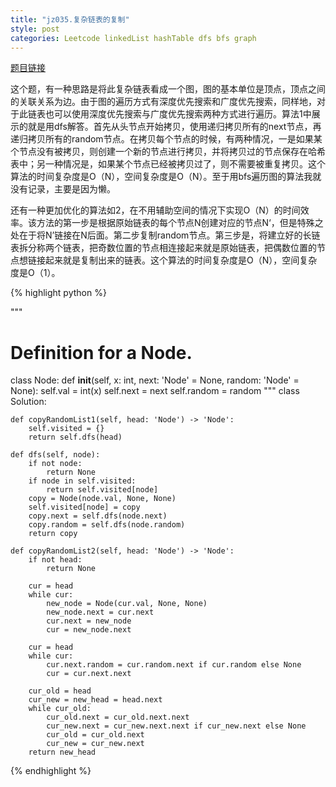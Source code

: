 ```yaml
---
title: "jz035.复杂链表的复制"
style: post
categories: Leetcode linkedList hashTable dfs bfs graph
---
```


[题目链接](https://leetcode-cn.com/problems/copy-list-with-random-pointer/)

这个题，有一种思路是将此复杂链表看成一个图，图的基本单位是顶点，顶点之间的关联关系为边。由于图的遍历方式有深度优先搜索和广度优先搜索，同样地，对于此链表也可以使用深度优先搜索与广度优先搜索两种方式进行遍历。算法1中展示的就是用dfs解答。首先从头节点开始拷贝，使用递归拷贝所有的next节点，再递归拷贝所有的random节点。在拷贝每个节点的时候，有两种情况，一是如果某个节点没有被拷贝，则创建一个新的节点进行拷贝，并将拷贝过的节点保存在哈希表中；另一种情况是，如果某个节点已经被拷贝过了，则不需要被重复拷贝。这个算法的时间复杂度是O（N），空间复杂度是O（N）。至于用bfs遍历图的算法我就没有记录，主要是因为懒。

还有一种更加优化的算法如2，在不用辅助空间的情况下实现O（N）的时间效率。该方法的第一步是根据原始链表的每个节点N创建对应的节点N‘，但是特殊之处在于将N’链接在N后面。第二步复制random节点。第三步是，将建立好的长链表拆分称两个链表，把奇数位置的节点相连接起来就是原始链表，把偶数位置的节点想链接起来就是复制出来的链表。这个算法的时间复杂度是O（N），空间复杂度是O（1）。

{% highlight python %}

"""
# Definition for a Node.
class Node:
    def __init__(self, x: int, next: 'Node' = None, random: 'Node' = None):
        self.val = int(x)
        self.next = next
        self.random = random
"""
class Solution:

    def copyRandomList1(self, head: 'Node') -> 'Node':
        self.visited = {}
        return self.dfs(head)

    def dfs(self, node):
        if not node:
            return None
        if node in self.visited:
            return self.visited[node]
        copy = Node(node.val, None, None)
        self.visited[node] = copy
        copy.next = self.dfs(node.next)
        copy.random = self.dfs(node.random)
        return copy

    def copyRandomList2(self, head: 'Node') -> 'Node':
        if not head:
            return None

        cur = head
        while cur:
            new_node = Node(cur.val, None, None)
            new_node.next = cur.next
            cur.next = new_node
            cur = new_node.next
        
        cur = head
        while cur:
            cur.next.random = cur.random.next if cur.random else None
            cur = cur.next.next
        
        cur_old = head
        cur_new = new_head = head.next
        while cur_old:
            cur_old.next = cur_old.next.next
            cur_new.next = cur_new.next.next if cur_new.next else None
            cur_old = cur_old.next
            cur_new = cur_new.next
        return new_head

{% endhighlight %}

